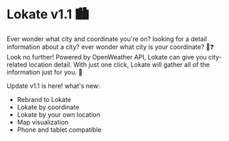 # Lokate v1.1 🏙️
Ever wonder what city and coordinate you're on? looking for a detail information about a city? ever wonder what city is your coordinate?  🤔❓ <br>
Look no further! Powered by OpenWeather API, Lokate can give you city-related location detail. With just one click, Lokate will gather all of the information just for you. 🩷

Update v1.1 is here!
what's new:
- Rebrand to Lokate
- Lokate by coordinate
- Lokate by your own location
- Map visualization
- Phone and tablet compatible

